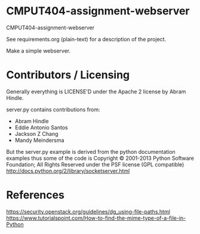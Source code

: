 # CMPUT404-assignment-webserver

CMPUT404-assignment-webserver

See requirements.org (plain-text) for a description of the project.

Make a simple webserver.

# Contributors / Licensing

Generally everything is LICENSE'D under the Apache 2 license by Abram Hindle.

server.py contains contributions from:

-   Abram Hindle
-   Eddie Antonio Santos
-   Jackson Z Chang
-   Mandy Meindersma

But the server.py example is derived from the python documentation
examples thus some of the code is Copyright © 2001-2013 Python
Software Foundation; All Rights Reserved under the PSF license (GPL
compatible) http://docs.python.org/2/library/socketserver.html

# References

https://security.openstack.org/guidelines/dg_using-file-paths.html
https://www.tutorialspoint.com/How-to-find-the-mime-type-of-a-file-in-Python
